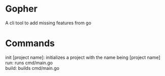 # Gopher
A cli tool to add missing features from go

# Commands
init [project name]: initializes a project with the name being [project name]  
run: runs cmd/main.go  
build: builds cmd/main.go  
